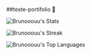 ##teste-portifolio 👋

![Brunooouu's Stats](https://github-readme-stats.vercel.app/api?username=Brunooouu&theme=tokyonight&show_icons=true&hide_border=false&count_private=true)


![Brunooouu's Streak](https://github-readme-streak-stats.herokuapp.com/?user=Brunooouu&theme=tokyonight&hide_border=false)


![Brunooouu's Top Languages](https://github-readme-stats.vercel.app/api/top-langs/?username=Brunooouu&theme=tokyonight&show_icons=true&hide_border=false&layout=compact)
